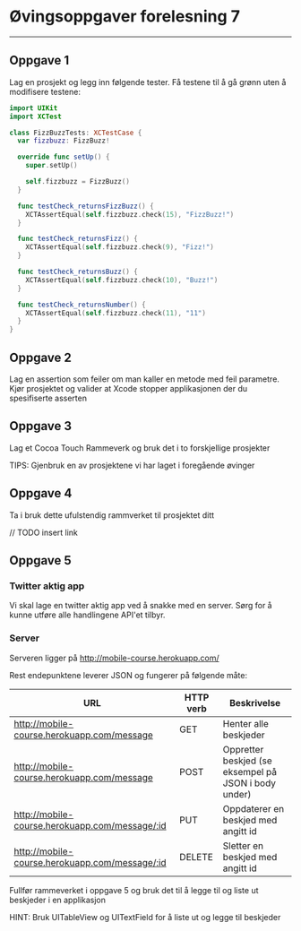 # Øvingsoppgaver forelesning 7

---

## Oppgave 1

Lag en prosjekt og legg inn følgende tester.
Få testene til å gå grønn uten å modifisere testene:

```swift
import UIKit
import XCTest

class FizzBuzzTests: XCTestCase {
  var fizzbuzz: FizzBuzz!

  override func setUp() {
    super.setUp()

    self.fizzbuzz = FizzBuzz()
  }

  func testCheck_returnsFizzBuzz() {
    XCTAssertEqual(self.fizzbuzz.check(15), "FizzBuzz!")
  }

  func testCheck_returnsFizz() {
    XCTAssertEqual(self.fizzbuzz.check(9), "Fizz!")
  }

  func testCheck_returnsBuzz() {
    XCTAssertEqual(self.fizzbuzz.check(10), "Buzz!")
  }

  func testCheck_returnsNumber() {
    XCTAssertEqual(self.fizzbuzz.check(11), "11")
  }
}
```

## Oppgave 2

Lag en assertion som feiler om man kaller en metode med feil parametre.
Kjør prosjektet og valider at Xcode stopper applikasjonen der du spesifiserte asserten

## Oppgave 3

Lag et Cocoa Touch Rammeverk og bruk det i to forskjellige prosjekter

TIPS: Gjenbruk en av prosjektene vi har laget i foregående øvinger

## Oppgave 4

Ta i bruk dette ufulstendig rammverket til prosjektet ditt

// TODO insert link

## Oppgave 5


### Twitter aktig app
Vi skal lage en twitter aktig app ved å snakke med en server.
Sørg for å kunne utføre alle handlingene API'et tilbyr.

### Server
Serveren ligger på http://mobile-course.herokuapp.com/

Rest endepunktene leverer JSON og fungerer på følgende måte:

<table class="table table-bordered">
	<thead>
		<tr>
			<th>URL</th>
			<th>HTTP verb</th>
			<th>Beskrivelse</th>
		</tr>
	</thead>
	<tbody>
	<tr>
		<td><a href="http://mobile-course.herokuapp.com/message">http://mobile-course.herokuapp.com/message</a></td>
		<td>GET</td>
		<td>Henter alle beskjeder</td>
	</tr>
	<tr>
		<td><a href="http://mobile-course.herokuapp.com/message">http://mobile-course.herokuapp.com/message</a></td>
		<td>POST</td>
		<td>Oppretter beskjed (se eksempel på JSON i body under)</td>
	</tr>
	<tr>
		<td><a href="http://mobile-course.herokuapp.com/message/:id">http://mobile-course.herokuapp.com/message/:id</a></td>
		<td>PUT</td>
		<td>Oppdaterer en beskjed med angitt id</td>
	</tr>
	<tr>
		<td><a href="http://mobile-course.herokuapp.com/message/:id">http://mobile-course.herokuapp.com/message/:id</a></td>
		<td>DELETE</td>
		<td>Sletter en beskjed med angitt id</td>
	</tr>
	</tbody>
</table>


Fullfør rammeverket i oppgave 5 og bruk det til å legge til og liste ut beskjeder i en applikasjon

HINT: Bruk UITableView og UITextField for å liste ut og legge til beskjeder
